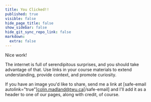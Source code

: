 ```yaml
---
title: You Clicked!!
published: true
visible: false
hide_page_title: false
show_sidebar: false
hide_git_sync_repo_link: false
markdown:
  extra: false
---
```


Nice work!

The internet is full of serendipitous surprises, and you should take advantage of that. Use links in your course materials to extend understanding, provide context, and promote curiosity.

If you have an image you'd like to share, send me a link at [safe-email autolink="true"]colin.madland@twu.ca[/safe-email] and I'll add it as a header to one of our pages, along with credit, of course.
